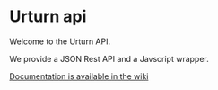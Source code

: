 Urturn api
===

Welcome to the Urturn API.

We provide a JSON Rest API and a Javscript wrapper.

[Documentation is available in the wiki](https://github.com/urturn/api/wiki)

